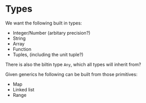 # Types

We want the following built in types:

 * Integer/Number (arbitary precision?)
 * String
 * Array
 * Function
 * Tuples, (including the unit tuple?)

There is also the biltin type `Any`, which all types will inherit
from?

Given generics he following can be built from those primitives:

 * Map
 * Linked list
 * Range
